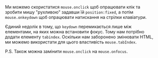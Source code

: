 
Ми можемо скористатися `mouse.onclick` щоб опрацювати клік та зробити мишу "рухливою" задавши їй `position:fixed`, а потім `mouse.onkeydown` щоб опрацювати натискання на стрілки клавіатури.

Єдиний недолік в тому, що `keydown` перемикається лише між елементами, на яких можна встановити фокус. Тому нам потрібно додати елементу `tabindex`.  Оскільки нам заборонено змінювати HTML, ми можемо використати для цього властивість `mouse.tabIndex`.

P.S. Також можна замінити `mouse.onclick` на `mouse.onfocus`.
